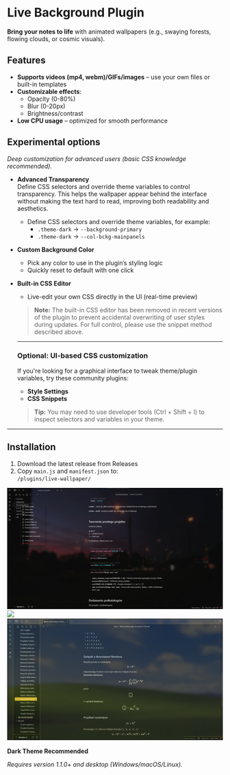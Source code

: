 # Live Background Plugin  

**Bring your notes to life** with animated wallpapers (e.g., swaying forests, flowing clouds, or cosmic visuals).  

## Features  
  - **Supports videos (mp4, webm)/GIFs/images** – use your own files or built-in templates  
  - **Customizable effects**:  
    - Opacity (0-80%)  
    - Blur (0-20px)  
    - Brightness/contrast    
  - **Low CPU usage** – optimized for smooth performance  

## Experimental options
*Deep customization for advanced users (basic CSS knowledge recommended).*

- **Advanced Transparency**  
  Define CSS selectors and override theme variables to control transparency.
  This helps the wallpaper appear behind the interface without making the text hard to read, improving both readability and aesthetics.
  - Define CSS selectors and override theme variables, for example:  
    - `.theme-dark` → `--background-primary`  
    - `.theme-dark` → `--col-bckg-mainpanels`  
- **Custom Background Color**  
  - Pick any color to use in the plugin’s styling logic  
  - Quickly reset to default with one click  
- **Built-in CSS Editor**  
  - Live-edit your own CSS directly in the UI (real-time preview)  

  > **Note:** The built-in CSS editor has been removed in recent versions of the plugin to prevent accidental overwriting of user styles during updates. For full control, please use the snippet method described above.

  ---

  ### Optional: UI-based CSS customization

  If you're looking for a graphical interface to tweak theme/plugin variables, try these community plugins:
  
  - **Style Settings**
  - **CSS Snippets**

  > **Tip:** You may need to use developer tools (Ctrl + Shift + I) to inspect selectors and variables in your theme.


---
## Installation  
1. Download the latest release from Releases 
2. Copy `main.js` and `manifest.json` to:  
   `/plugins/live-wallpaper/`  

![](https://github.com/remememe/Live-Wallpaper/blob/main/Assets/sc2.png)
![](https://github.com/remememe/Live-Wallpaper/blob/main/Assets/sc1.gif)
![](https://github.com/remememe/Live-Wallpaper/blob/main/Assets/sc3.png)

**Dark Theme Recommended**  

*Requires version 1.1.0+ and desktop (Windows/macOS/Linux).*  
